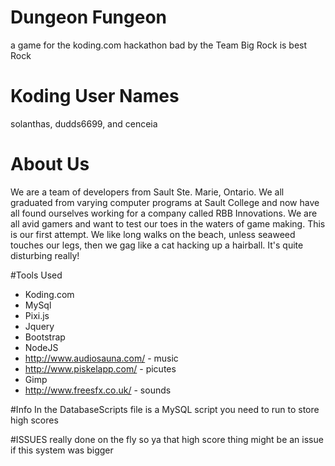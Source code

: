 # Dungeon Fungeon
a game for the koding.com hackathon bad by the Team Big Rock is best Rock

# Koding User Names
solanthas, dudds6699, and cenceia

# About Us
We are a team of developers from Sault Ste. Marie, Ontario. We all graduated from varying computer programs at Sault College and now have 
all found ourselves working for a company called RBB Innovations. We are all avid gamers and want to test our toes in the waters of game
making. This is our first attempt.
We like long walks on the beach, unless seaweed touches our legs, then we gag like a cat hacking up a hairball. It's quite disturbing really!

#Tools Used
* Koding.com
* MySql
* Pixi.js
* Jquery
* Bootstrap
* NodeJS
* http://www.audiosauna.com/ - music
* http://www.piskelapp.com/ - picutes
* Gimp
* http://www.freesfx.co.uk/ - sounds

#Info
  In the DatabaseScripts file is a MySQL script you need to run to store high scores
  
#ISSUES
  really done on the fly so ya that high score thing might be an issue if this system was bigger
